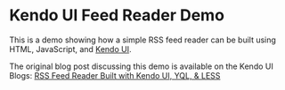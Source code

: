 # Kendo UI Feed Reader Demo
This is a demo showing how a simple RSS feed reader can be built using HTML, JavaScript, and [Kendo UI](http://www.kendoui.com).

The original blog post discussing this demo is available on the Kendo UI Blogs:
[RSS Feed Reader Built with Kendo UI, YQL, & LESS](http://www.kendoui.com/blogs/teamblog/posts/11-09-29/rss_feed_reader_built_with_kendo_ui_yql_amp_less.aspx)